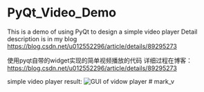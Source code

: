 # PyQt_Video_Demo
This is a demo of using PyQt to design a simple video player
Detail description is in my blog https://blog.csdn.net/u012552296/article/details/89295273



使用pyqt自带的widget实现的简单视频播放的代码
详细过程在博客：https://blog.csdn.net/u012552296/article/details/89295273

simple video player result:
![GUI of vidow player](https://github.com/taroshi/PyQt_Video_Demo/blob/master/result.png)
#   m a r k _ v  
 